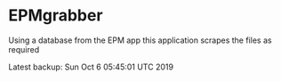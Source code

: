# EPMgrabber
Using a database from the EPM app this application scrapes the files as required


Latest backup: Sun Oct 6 05:45:01 UTC 2019
